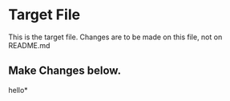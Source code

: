 # Target File

This is the target file.
Changes are to be made on this file, not on README.md

## Make Changes below.

hello*
